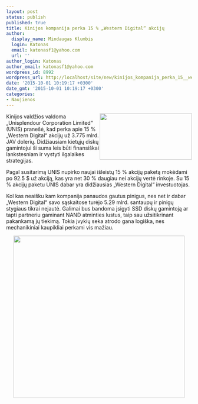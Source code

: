 ```yaml
---
layout: post
status: publish
published: true
title: Kinijos kompanija perka 15 % „Western Digital“ akcijų
author:
  display_name: Mindaugas Klumbis
  login: Katonas
  email: katonasf1@yahoo.com
  url: ''
author_login: Katonas
author_email: katonasf1@yahoo.com
wordpress_id: 8992
wordpress_url: http://localhost/site/new/kinijos_kompanija_perka_15__western_digital_akciju/
date: '2015-10-01 10:19:17 +0300'
date_gmt: '2015-10-01 10:19:17 +0300'
categories:
- Naujienos
---
```

<p>
	<img alt="" src="http://technews.lt/userfiles/wd_irvine_headquarters.jpg" style="width: 250px; height: 125px; float: right;" />Kinijos valdžios valdoma &bdquo;Unisplendour Corporation Limited&ldquo; (UNIS) prane&scaron;ė, kad perka apie 15 % &bdquo;Western Digital&ldquo; akcijų už 3.775 mlrd. JAV dolerių. Didžiausiam kietųjų diskų gamintojui &scaron;i suma leis būti finansi&scaron;kai lankstesniam ir vystyti ilgalaikes strategijas.</p>
<p>
	Pagal susitarimą UNIS nupirko naujai i&scaron;leistų 15 % akcijų paketą mokėdami po 92.5 $ už akciją, kas yra net 30 % daugiau nei akcijų vertė rinkoje. Su 15 % akcijų paketu UNIS dabar yra didžiausias &bdquo;Western Digital&ldquo; investuotojas.</p>
<p>
	Kol kas neai&scaron;ku kam kompanija panaudos gautus pinigus, nes net ir dabar &bdquo;Western Digital&ldquo; savo sąskaitose turėjo 5.29 mlrd. santaupų ir pinigų stygiaus tikrai nejautė. Galimai bus bandoma įsigyti SSD diskų gamintoją ar tapti partneriu gaminant NAND atminties lustus, taip sau užsitikrinant pakankamą jų tiekimą. Tokia įvykių seka atrodo gana logi&scaron;ka, nes mechanikiniai kaupikliai perkami vis mažiau.</p>
<p style="text-align: center;">
	<a href="http://technews.lt/userfiles/wd_hdd_sales.png"><img alt="" src="http://technews.lt/userfiles/wd_hdd_sales.png" style="width: 464px; height: 439px;" /></a></p>
